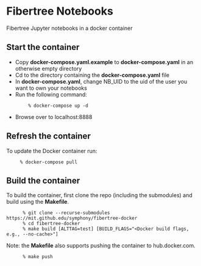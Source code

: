 Fibertree Notebooks
===================

Fibertree Jupyter notebooks in a docker container

Start the container
-----------------

- Copy **docker-compose.yaml.example** to **docker-compose.yaml** in an otherwise empty directory
- Cd to the directory containing the **docker-compose.yaml** file
- In **docker-compose.yaml**, change NB_UID to the uid of the user you want to own your notebooks 
- Run the following command:
```
        % docker-compose up -d
```
- Browse over to localhost:8888


Refresh the container
----------------------

To update the Docker container run:

```
     % docker-compose pull
````


Build the container
--------------------

To build the container, first clone the repo (including the
submodules) and build using the **Makefile**.

```
      % git clone --recurse-submodules https://mit.github.edu/symphony/fibertree-docker
      % cd fibertree-docker
      % make build [ALTTAG=test] [BUILD_FLAGS="<Docker build flags, e.g., --no-cache>"]
```

Note: the **Makefile** also supports pushing the container to hub.docker.com.

```
      % make push
```
